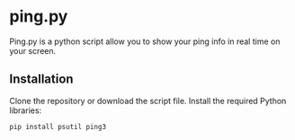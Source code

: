 # ping.py
 
 Ping.py is a python script allow you to show your ping info in real time on your screen.
## Installation

Clone the repository or download the script file.
Install the required Python libraries:

```
pip install psutil ping3
```


